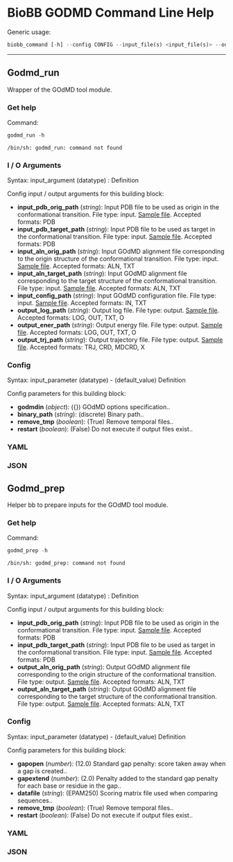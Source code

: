 # BioBB GODMD Command Line Help
Generic usage:
```python
biobb_command [-h] --config CONFIG --input_file(s) <input_file(s)> --output_file <output_file>
```
-----------------


## Godmd_run
Wrapper of the GOdMD tool module.
### Get help
Command:
```python
godmd_run -h
```
    /bin/sh: godmd_run: command not found
### I / O Arguments
Syntax: input_argument (datatype) : Definition

Config input / output arguments for this building block:
* **input_pdb_orig_path** (*string*): Input PDB file to be used as origin in the conformational transition. File type: input. [Sample file](https://github.com/bioexcel/biobb_godmd/raw/master/biobb_godmd/test/data/godmd/1ake_A.pdb). Accepted formats: PDB
* **input_pdb_target_path** (*string*): Input PDB file to be used as target in the conformational transition. File type: input. [Sample file](https://github.com/bioexcel/biobb_godmd/raw/master/biobb_godmd/test/data/godmd/4ake_A.pdb). Accepted formats: PDB
* **input_aln_orig_path** (*string*): Input GOdMD alignment file corresponding to the origin structure of the conformational transition. File type: input. [Sample file](https://github.com/bioexcel/biobb_godmd/raw/master/biobb_godmd/test/data/godmd/1ake_A.aln). Accepted formats: ALN, TXT
* **input_aln_target_path** (*string*): Input GOdMD alignment file corresponding to the target structure of the conformational transition. File type: input. [Sample file](https://github.com/bioexcel/biobb_godmd/raw/master/biobb_godmd/test/data/godmd/4ake_A.aln). Accepted formats: ALN, TXT
* **input_config_path** (*string*): Input GOdMD configuration file. File type: input. [Sample file](https://github.com/bioexcel/biobb_godmd/raw/master/biobb_godmd/test/data/godmd/params.in). Accepted formats: IN, TXT
* **output_log_path** (*string*): Output log file. File type: output. [Sample file](https://github.com/bioexcel/biobb_godmd/raw/master/biobb_godmd/test/reference/godmd/godmd.log). Accepted formats: LOG, OUT, TXT, O
* **output_ener_path** (*string*): Output energy file. File type: output. [Sample file](https://github.com/bioexcel/biobb_godmd/raw/master/biobb_godmd/test/reference/godmd/godmd_ene.out). Accepted formats: LOG, OUT, TXT, O
* **output_trj_path** (*string*): Output trajectory file. File type: output. [Sample file](https://github.com/bioexcel/biobb_godmd/raw/master/biobb_godmd/test/reference/godmd/godmd_trj.mdcrd). Accepted formats: TRJ, CRD, MDCRD, X
### Config
Syntax: input_parameter (datatype) - (default_value) Definition

Config parameters for this building block:
* **godmdin** (*object*): ({}) GOdMD options specification..
* **binary_path** (*string*): (discrete) Binary path..
* **remove_tmp** (*boolean*): (True) Remove temporal files..
* **restart** (*boolean*): (False) Do not execute if output files exist..
### YAML
### JSON

## Godmd_prep
Helper bb to prepare inputs for the GOdMD tool module.
### Get help
Command:
```python
godmd_prep -h
```
    /bin/sh: godmd_prep: command not found
### I / O Arguments
Syntax: input_argument (datatype) : Definition

Config input / output arguments for this building block:
* **input_pdb_orig_path** (*string*): Input PDB file to be used as origin in the conformational transition. File type: input. [Sample file](https://github.com/bioexcel/biobb_godmd/raw/master/biobb_godmd/test/data/godmd/1ake_A.pdb). Accepted formats: PDB
* **input_pdb_target_path** (*string*): Input PDB file to be used as target in the conformational transition. File type: input. [Sample file](https://github.com/bioexcel/biobb_godmd/raw/master/biobb_godmd/test/data/godmd/4ake_A.pdb). Accepted formats: PDB
* **output_aln_orig_path** (*string*): Output GOdMD alignment file corresponding to the origin structure of the conformational transition. File type: output. [Sample file](https://github.com/bioexcel/biobb_godmd/raw/master/biobb_godmd/test/data/godmd/1ake_A.aln). Accepted formats: ALN, TXT
* **output_aln_target_path** (*string*): Output GOdMD alignment file corresponding to the target structure of the conformational transition. File type: output. [Sample file](https://github.com/bioexcel/biobb_godmd/raw/master/biobb_godmd/test/data/godmd/4ake_A.aln). Accepted formats: ALN, TXT
### Config
Syntax: input_parameter (datatype) - (default_value) Definition

Config parameters for this building block:
* **gapopen** (*number*): (12.0) Standard gap penalty: score taken away when a gap is created..
* **gapextend** (*number*): (2.0) Penalty added to the standard gap penalty for each base or residue in the gap..
* **datafile** (*string*): (EPAM250) Scoring matrix file used when comparing sequences..
* **remove_tmp** (*boolean*): (True) Remove temporal files..
* **restart** (*boolean*): (False) Do not execute if output files exist..
### YAML
### JSON
